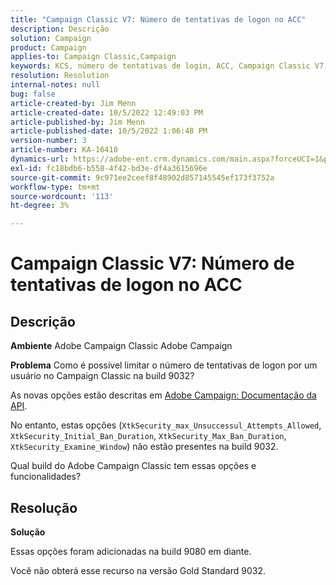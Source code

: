 ```yaml
---
title: "Campaign Classic V7: Número de tentativas de logon no ACC"
description: Descrição
solution: Campaign
product: Campaign
applies-to: Campaign Classic,Campaign
keywords: KCS, número de tentativas de login, ACC, Campaign Classic V7, FAQ, Adobe Campaign Classic, Adobe Campaign
resolution: Resolution
internal-notes: null
bug: false
article-created-by: Jim Menn
article-created-date: 10/5/2022 12:49:03 PM
article-published-by: Jim Menn
article-published-date: 10/5/2022 1:06:48 PM
version-number: 3
article-number: KA-16410
dynamics-url: https://adobe-ent.crm.dynamics.com/main.aspx?forceUCI=1&pagetype=entityrecord&etn=knowledgearticle&id=ee011d13-ac44-ed11-bba1-000d3a3064b8
exl-id: fc18bdb6-b558-4f42-bd3e-df4a3615696e
source-git-commit: 9c971ee2ceef8f48902d857145545ef173f3752a
workflow-type: tm+mt
source-wordcount: '113'
ht-degree: 3%

---
```


# Campaign Classic V7: Número de tentativas de logon no ACC

## Descrição


<b>Ambiente</b>
Adobe Campaign Classic Adobe Campaign

<b>Problema</b>
Como é possível limitar o número de tentativas de logon por um usuário no Campaign Classic na build 9032?

As novas opções estão descritas em [Adobe Campaign: Documentação da API](https://experienceleague.adobe.com/developer/campaign-api/api/sm-session-Logon.html).

No entanto, estas opções (`XtkSecurity_max_Unsuccessul_Attempts_Allowed`, `XtkSecurity_Initial_Ban_Duration`, `XtkSecurity_Max_Ban_Duration`, `XtkSecurity_Examine_Window`) não estão presentes na build 9032.

Qual build do Adobe Campaign Classic tem essas opções e funcionalidades?


## Resolução


<b>Solução</b>

Essas opções foram adicionadas na build 9080 em diante.

Você não obterá esse recurso na versão Gold Standard 9032.
